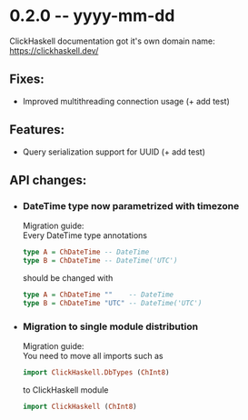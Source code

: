 # 0.2.0 -- yyyy-mm-dd

ClickHaskell documentation got it's own domain name: https://clickhaskell.dev/


## Fixes:
- Improved multithreading connection usage (+ add test)

## Features:
- Query serialization support for UUID (+ add test)

## API changes:
- ### DateTime type now parametrized with timezone
    Migration guide:\
    Every DateTime type annotations
    ```haskell
    type A = ChDateTime -- DateTime
    type B = ChDateTime -- DateTime('UTC')
    ```
    should be changed with
    ```haskell
    type A = ChDateTime ""    -- DateTime
    type B = ChDateTime "UTC" -- DateTime('UTC')
    ```

- ### Migration to single module distribution
    Migration guide: \
    You need to move all imports such as
    ```haskell
    import ClickHaskell.DbTypes (ChInt8)
    ```
    to ClickHaskell module
    ```haskell
    import ClickHaskell (ChInt8)
    ```
